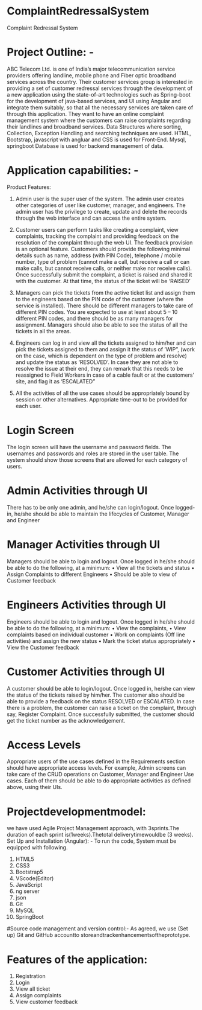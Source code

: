 # ComplaintRedressalSystem
Complaint Redressal System

# Project Outline: -
ABC Telecom Ltd. is one of India’s major telecommunication service providers offering landline, mobile phone and Fiber optic broadband services across the country. Their customer services group is interested in providing a set of customer redressal services through the development of a new application using the state-of-art technologies such as Spring-boot for the development of java-based services, and UI using Angular and integrate them suitably, so that all the necessary services are taken care of through this application. They want to have an online complaint management system where the customers can raise complaints regarding their landlines and broadband services.
Data Structures where sorting, Collection, Exception Handling and  searching techniques are used. HTML, Bootstrap, javascript with angluar and CSS is used for Front-End. Mysql, springboot Database is used for backend management of data.

# Application capabilities: -
Product Features: 

1.	Admin user is the super user of the system. The admin user creates other categories of user like customer, manager, and engineers. The admin user has the privilege to create, update and delete the records through the web interface and can access the entire system.

2.	Customer users can perform tasks like creating a complaint, view complaints, tracking the complaint and providing feedback on the resolution of the complaint through the web UI. The feedback provision is an optional feature. Customers should provide the following minimal details such as name, address (with PIN Code), telephone / mobile number, type of problem (cannot make a call, but receive a call or can make calls, but cannot receive calls, or neither make nor receive calls). Once successfully submit the complaint, a ticket is raised and shared it with the customer. At that time, the status of the ticket will be ‘RAISED’

3.	Managers can pick the tickets from the active ticket list and assign them to the engineers based on the PIN code of the customer (where the service is installed). There should be different managers to take care of different PIN codes. You are expected to use at least about 5 – 10 different PIN codes, and there should be as many managers for assignment. Managers should also be able to see the status of all the tickets in all the areas.

4.	Engineers can log in and view all the tickets assigned to him/her and can pick the tickets assigned to them and assign it the status of ‘WIP”, (work on the case, which is dependent on the type of problem and resolve) and update the status as ‘RESOLVED’. In case they are not able to resolve the issue at their end, they can remark that this needs to be reassigned to Field Workers in case of a cable fault or at the customers’ site, and flag it as ‘ESCALATED”

5.	All the activities of all the use cases should be appropriately bound by session or other alternatives. Appropriate time-out to be provided for each user.

# Login Screen
The login screen will have the username and password fields. The usernames and passwords and roles are stored in the user table. The system should show those screens that are allowed for each category of users.
 
# Admin Activities through UI
There has to be only one admin, and he/she can login/logout. Once logged-in, he/she should be able to maintain the lifecycles of Customer, Manager and Engineer
 
# Manager Activities through UI
Managers should be able to login and logout. Once logged in he/she should be able to do the following, at a minimum:
•	View all the tickets and status
•	Assign Complaints to different Engineers
•	Should be able to view of Customer feedback
 
# Engineers Activities through UI
Engineers should be able to login and logout. Once logged in he/she should be able to do the following, at a minimum:
•	View the complaints,
•	View complaints based on individual customer
•	Work on complaints (Off line activities) and assign the new status
•	Mark the ticket status appropriately
•	View the Customer feedback
 
# Customer Activities through UI
A customer should be able to login/logout. Once logged in, he/she can view the status of the tickets raised by him/her. The customer also should be able to provide a feedback on the status RESOLVED or ESCALATED. In case there is a problem, the customer can raise a ticket on the complaint, through say, Register Complaint. Once successfully submitted, the customer should get the ticket number as the acknowledgement.
 
# Access Levels
Appropriate users of the use cases defined in the Requirements section should have appropriate access levels. For example, Admin screens can take care of the CRUD operations on Customer, Manager and Engineer Use cases. Each of them should be able to do appropriate activities as defined above, using their UIs.


# Projectdevelopmentmodel:
we have used Agile Project Management approach, with 3sprints.The duration of each sprint is(1weeks).Thetotal deliverytimewouldbe (3 weeks).
Set Up and Installation (Angular): -
To run the code, System must be equipped with following.
1.	HTML5
2.	CSS3
3.	Bootstrap5
4.	VScode(Editor)
5.	JavaScript
6.	ng server
7.	json
8.	Git
9.	MySQL
10.	SpringBoot

#Source code management and version control:-
 As agreed, we use (Set up) Git and GitHub accountto storeandtrackenhancementsoftheprototype.

# Features of the application:
1.	Registration
2.	Login
3.	View all ticket
4.	Assign complaints
5.	View customer feedback



